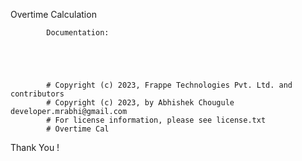 Overtime Calculation

            Documentation:





            # Copyright (c) 2023, Frappe Technologies Pvt. Ltd. and contributors
            # Copyright (c) 2023, by Abhishek Chougule developer.mrabhi@gmail.com
            # For license information, please see license.txt
            # Overtime Cal


Thank You !
